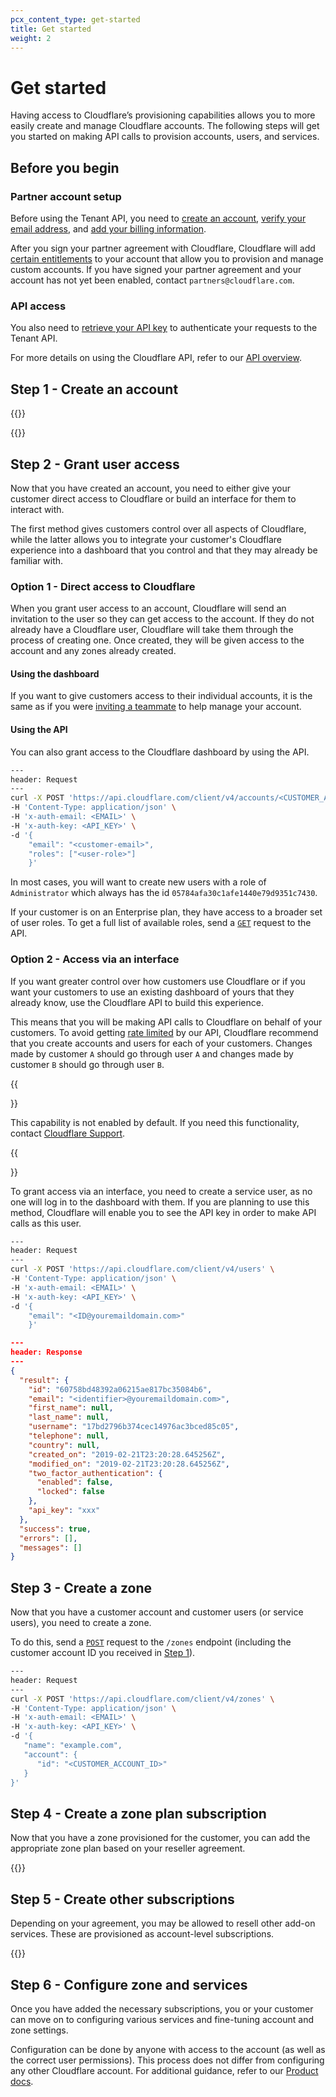 ```yaml
---
pcx_content_type: get-started
title: Get started
weight: 2
---
```


# Get started

Having access to Cloudflare’s provisioning capabilities allows you to more easily create and manage Cloudflare accounts. The following steps will get you started on making API calls to provision accounts, users, and services.

## Before you begin

### Partner account setup

Before using the Tenant API, you need to [create an account](/fundamentals/account-and-billing/account-setup/create-account/), [verify your email address](/fundamentals/account-and-billing/account-setup/verify-email-address/), and [add your billing information](/fundamentals/account-and-billing/account-setup/create-billing-profile/).

After you sign your partner agreement with Cloudflare, Cloudflare will add [certain entitlements](/tenant/structure/) to your account that allow you to provision and manage custom accounts. If you have signed your partner agreement and your account has not yet been enabled, contact `partners@cloudflare.com`.

### API access

You also need to [retrieve your API key](/api/keys/#view-your-api-key) to authenticate your requests to the Tenant API.

For more details on using the Cloudflare API, refer to our [API overview](https://api.cloudflare.com/#getting-started-endpoints).

## Step 1 - Create an account

{{<render file="_account-preamble.md">}}

{{<render file="_create-account.md">}}

## Step 2 - Grant user access

Now that you have created an account, you need to either give your customer direct access to Cloudflare or build an interface for them to interact with.

The first method gives customers control over all aspects of Cloudflare, while the latter allows you to integrate your customer's Cloudflare experience into a dashboard that you control and that they may already be familiar with.

### Option 1 - Direct access to Cloudflare

When you grant user access to an account, Cloudflare will send an invitation to the user so they can get access to the account. If they do not already have a Cloudflare user, Cloudflare will take them through the process of creating one. Once created, they will be given access to the account and any zones already created.

#### Using the dashboard

If you want to give customers access to their individual accounts, it is the same as if you were [inviting a teammate](/fundamentals/account-and-billing/account-setup/manage-account-members/#add-account-members) to help manage your account.

#### Using the API

You can also grant access to the Cloudflare dashboard by using the API.

```bash
---
header: Request
---
curl -X POST 'https://api.cloudflare.com/client/v4/accounts/<CUSTOMER_ACCOUNT_ID>/members' \
-H 'Content-Type: application/json' \
-H 'x-auth-email: <EMAIL>' \
-H 'x-auth-key: <API_KEY>' \
-d '{ 
    "email": "<customer-email>", 
    "roles": ["<user-role>"] 
    }'
```

In most cases, you will want to create new users with a role of `Administrator` which always has the id `05784afa30c1afe1440e79d9351c7430`.

If your customer is on an Enterprise plan, they have access to a broader set of user roles. To get a full list of available roles, send a [`GET`](https://api.cloudflare.com/#account-roles-list-roles) request to the API.

### Option 2 - Access via an interface

If you want greater control over how customers use Cloudflare or if you want your customers to use an existing dashboard of yours that they already know, use the Cloudflare API to build this experience.

This means that you will be making API calls to Cloudflare on behalf of your customers. To avoid getting [rate limited](/api/limits/) by our API, Cloudflare recommend that you create accounts and users for each of your customers. Changes made by customer `A` should go through user `A` and changes made by customer `B` should go through user `B`.

{{<Aside type="note">}}

This capability is not enabled by default. If you need this functionality, contact [Cloudflare Support](https://support.cloudflare.com/hc/articles/200172476).

{{</Aside>}}

To grant access via an interface, you need to create a service user, as no one will log in to the dashboard with them. If you are planning to use this method, Cloudflare will enable you to see the API key in order to make API calls as this user.

```bash
---
header: Request
---
curl -X POST 'https://api.cloudflare.com/client/v4/users' \
-H 'Content-Type: application/json' \
-H 'x-auth-email: <EMAIL>' \
-H 'x-auth-key: <API_KEY>' \
-d '{ 
    "email": "<ID@youremaildomain.com>" 
    }'
```

```json
---
header: Response
---
{
  "result": {
    "id": "60758bd48392a06215ae817bc35084b6",
    "email": "<identifier>@youremaildomain.com>",
    "first_name": null,
    "last_name": null,
    "username": "17bd2796b374cec14976ac3bced85c05",
    "telephone": null,
    "country": null,
    "created_on": "2019-02-21T23:20:28.645256Z",
    "modified_on": "2019-02-21T23:20:28.645256Z",
    "two_factor_authentication": {
      "enabled": false,
      "locked": false
    },
    "api_key": "xxx"
  },
  "success": true,
  "errors": [],
  "messages": []
}
```

## Step 3 - Create a zone

Now that you have a customer account and customer users (or service users), you need to create a zone.

To do this, send a [`POST`](https://api.cloudflare.com/#zone-create-zone) request to the `/zones` endpoint (including the customer account ID you received in [Step 1](#step-1---create-an-account)).

```bash
---
header: Request
---
curl -X POST 'https://api.cloudflare.com/client/v4/zones' \
-H 'Content-Type: application/json' \
-H 'x-auth-email: <EMAIL>' \
-H 'x-auth-key: <API_KEY>' \
-d '{
   "name": "example.com",
   "account": {
      "id": "<CUSTOMER_ACCOUNT_ID>"
   }
}'
```

## Step 4 - Create a zone plan subscription

Now that you have a zone provisioned for the customer, you can add the appropriate zone plan based on your reseller agreement.

{{<render file="_create-zone-subscription.md">}}

## Step 5 - Create other subscriptions

Depending on your agreement, you may be allowed to resell other add-on services. These are provisioned as account-level subscriptions.

{{<render file="_create-account-subscription.md">}}

## Step 6 - Configure zone and services

Once you have added the necessary subscriptions, you or your customer can move on to configuring various services and fine-tuning account and zone settings.

Configuration can be done by anyone with access to the account (as well as the correct user permissions). This process does not differ from configuring any other Cloudflare account. For additional guidance, refer to our [Product docs](/).